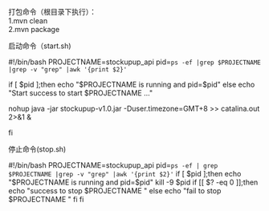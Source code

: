 打包命令（根目录下执行）：  
1.mvn clean  
2.mvn package

启动命令（start.sh)

#!/bin/bash
PROJECTNAME=stockupup_api
pid=`ps -ef |grep $PROJECTNAME |grep -v "grep" |awk '{print $2}'`

if [ $pid ];then
   echo "$PROJECTNAME is running and pid=$pid"
else
   echo "Start success to start $PROJECTNAME ..."

   nohup java -jar stockupup-v1.0.jar -Duser.timezone=GMT+8 >> catalina.out 2>&1 &

fi


停止命令(stop.sh)

#!/bin/bash
PROJECTNAME=stockupup_api
pid=`ps -ef | grep $PROJECTNAME |grep -v "grep" |awk '{print $2}'`
if [ $pid ];then
   echo "$PROJECTNAME is running and pid=$pid"
   kill -9 $pid
   if [[ $? -eq 0 ]];then
      echo "success to stop $PROJECTNAME "
   else
      echo "fail to stop $PROJECTNAME "
   fi
fi

